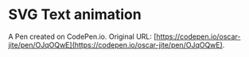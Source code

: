 # SVG Text animation

A Pen created on CodePen.io. Original URL: [https://codepen.io/oscar-jite/pen/OJqOQwE](https://codepen.io/oscar-jite/pen/OJqOQwE).

